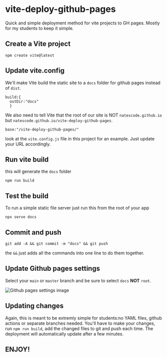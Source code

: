 # vite-deploy-github-pages

Quick and simple deployment method for vite projects to GH pages. Mostly for my students to keep it simple. 

## Create a Vite project

`npm create vite@latest`

## Update vite.config

We'll make Vite build the static site to a `docs` folder for github pages instead of `dist`.

```
build:{
  outDir:"docs"
  }
```

We also need to tell Vite that the root of our site is NOT `natescode.github.io` but `natescode.github.io/vite-deploy-github-pages`.

```
base:"/vite-deploy-github-pages/"
```

look at the `vite.config.js` file in this project for an example. Just update your URL accordingly.

## Run vite build

this will generate the `docs` folder

`npm run build`

## Test the build

To run a simple static file server just run this from the root of your app

`npx serve docs`


## Commit and push

`git add -A && git commit -m "docs" && git push`

the `&&` just adds all the commands into one line to do them together.

## Update Github pages settings

Select your `main` or `master` branch and be sure to select `docs` **NOT** `root`.

![Github pages settings image]("./images/ghpages_settings1.png")

## Updating changes

Again, this is meant to be extremly simple for students:no YAML files, github actions or separate branches needed. You'll have to make your changes, run `npm run build`, add 
the changed files to git and push each time. The deployment will automatically update after a few minutes.

## ENJOY!

